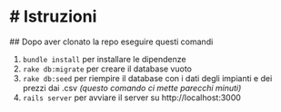 # # Istruzioni 

## Dopo aver clonato la repo eseguire questi comandi

1. `bundle install`	per installare le dipendenze 
2. `rake db:migrate` per creare il database vuoto
3. `rake db:seed` per riempire il database con i dati degli impianti e dei prezzi dai .csv _(questo comando ci mette parecchi minuti)_
4. `rails server` per avviare il server su http://localhost:3000